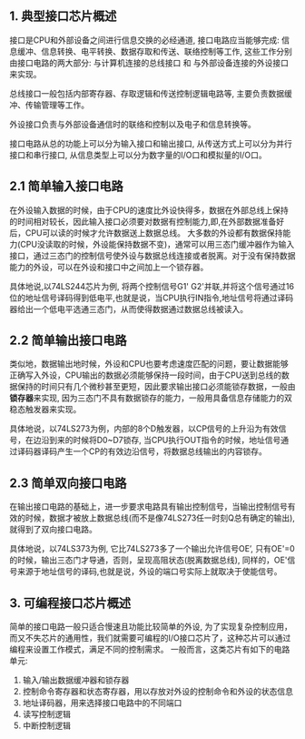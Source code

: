 ## 1. 典型接口芯片概述
接口是CPU和外部设备之间进行信息交换的必经通道, 接口电路应当能够完成: 信息缓冲、信息转换、电平转换、数据存取和传送、联络控制等工作, 这些工作分别由接口电路的两大部分: 与计算机连接的总线接口 和 与外部设备连接的外设接口来实现。

总线接口一般包括内部寄存器、存取逻辑和传送控制逻辑电路等, 主要负责数据缓冲、传输管理等工作。

外设接口负责与外部设备通信时的联络和控制以及电子和信息转换等。

接口电路从总的功能上可以分为输入接口和输出接口, 从传送方式上可以分为并行接口和串行接口, 从信息类型上可以分为数字量的I/O口和模拟量的I/O口。

## 2.1 简单输入接口电路
在外设输入数据的时候，由于CPU的速度比外设快得多，数据在外部总线上保持的时间相对较长，因此输入接口必须要对数据有控制能力,即,在外部数据准备好后，CPU可以读的时候才允许数据送上数据总线。 大多数的外设都有数据保持能力(CPU没读取的时候，外设能保持数据不变)，通常可以用三态门缓冲器作为输入接口，通过三态门的控制信号使外设与数据总线连接或者脱离。对于没有保持数据能力的外设，可以在外设和接口中之间加上一个锁存器。

具体地说,以74LS244芯片为例, 将两个控制信号G1' G2'并联,并将这个信号通过16位的地址信号译码得到低电平,也就是说，当CPU执行IN指令,地址信号将通过译码器给出一个低电平选通三态门，从而使得数据通过数据总线被读入。

## 2.2 简单输出接口电路
类似地，数据输出地时候，外设和CPU也要考虑速度匹配的问题，要让数据能够正确写入外设，CPU输出的数据必须能够保持一段时间，由于CPU送到总线的数据保持的时间只有几个微秒甚至更短，因此要求输出接口必须能锁存数据，一般由**锁存器**来实现, 因为三态门不具有数据锁存的能力，一般用具备信息存储能力的双稳态触发器来实现。

具体地说，以74LS273为例，内部的8个D触发器，以CP信号的上升沿为有效信号，在边沿到来的时候将D0~D7锁存, 当CPU执行OUT指令的时候，地址信号通过译码器译码产生一个CP的有效边沿信号，将数据总线输出的内容锁存。

## 2.3 简单双向接口电路
在输出接口电路的基础上，进一步要求电路具有输出控制信号，当输出控制信号有效的时候，数据才被放上数据总线(而不是像74LS273任一时刻Q总有确定的输出),就得到了双向接口电路。

具体地说，以74LS373为例, 它比74LS273多了一个输出允许信号OE’, 只有OE'=0的时候，输出三态门才导通，否则，呈现高阻状态(脱离数据总线), 同样的，OE'信号来源于地址信号的译码,也就是说，外设的端口号实际上就取决于使能信号。

## 3. 可编程接口芯片概述
简单的接口电路一般只适合慢速且功能比较简单的外设, 为了实现复杂控制应用，而又不失芯片的通用性，我们就需要可编程的I/O接口芯片了，这种芯片可以通过编程来设置工作模式，满足不同的控制需求。 一般而言，这类芯片有如下的电路单元:

1. 输入/输出数据缓冲器和锁存器
2. 控制命令寄存器和状态寄存器，用以存放对外设的控制命令和外设的状态信息
3. 地址译码器，用来选择接口电路中的不同端口
4. 读写控制逻辑
5. 中断控制逻辑

